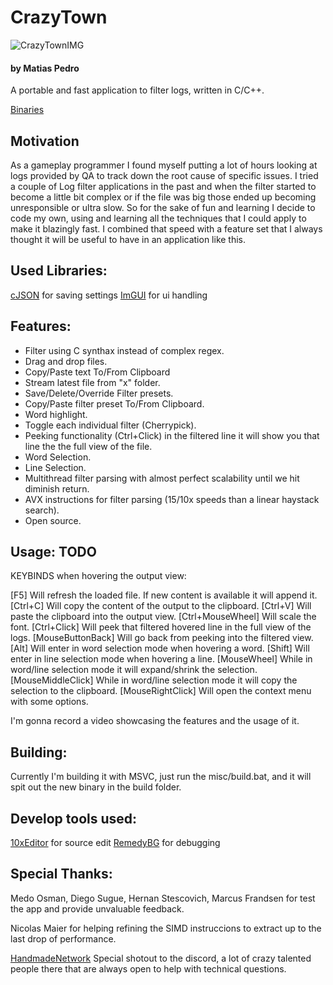 # CrazyTown
![CrazyTownIMG](https://github.com/matiasjpedro/CrazyTown/assets/7761322/ae122f0e-a2a2-4916-9777-3c6ae77965ff)

#### by Matias Pedro

A portable and fast application to filter logs, written in C/C++.

[Binaries](https://github.com/matiasjpedro/CrazyTown/tree/main/release)

## Motivation

As a gameplay programmer I found myself putting a lot of hours looking at logs provided by QA to track down the root cause
of specific issues. I tried a couple of Log filter applications in the past and when the filter started to become a little bit
complex or if the file was big those ended up becoming unresponsible or ultra slow. So for the sake of fun and learning I decide
to code my own, using and learning all the techniques that I could apply to make it blazingly fast. I combined that speed with a
feature set that I always thought it will be useful to have in an application like this.

## Used Libraries:

[cJSON](https://github.com/DaveGamble/cJSON) for saving settings
[ImGUI](https://github.com/ocornut/imgui) for ui handling

## Features:

* Filter using C synthax instead of complex regex.
* Drag and drop files.
* Copy/Paste text To/From Clipboard
* Stream latest file from "x" folder.
* Save/Delete/Override Filter presets.
* Copy/Paste filter preset To/From Clipboard.
* Word highlight.
* Toggle each individual filter (Cherrypick).
* Peeking functionality (Ctrl+Click) in the filtered line it will show you that line the the full view of the file.
* Word Selection.
* Line Selection.
* Multithread filter parsing with almost perfect scalability until we hit diminish return.
* AVX instructions for filter parsing (15/10x speeds than a linear haystack search).
* Open source.

## Usage: TODO

KEYBINDS when hovering the output view:

[F5]                 Will refresh the loaded file. If new content is available it will append it.
[Ctrl+C]             Will copy the content of the output to the clipboard.
[Ctrl+V]             Will paste the clipboard into the output view. 
[Ctrl+MouseWheel]    Will scale the font. 
[Ctrl+Click]         Will peek that filtered hovered line in the full view of the logs.
[MouseButtonBack]    Will go back from peeking into the filtered view.
[Alt]                Will enter in word selection mode when hovering a word. 
[Shift]              Will enter in line selection mode when hovering a line. 
[MouseWheel]         While in word/line selection mode it will expand/shrink the selection.
[MouseMiddleClick]   While in word/line selection mode it will copy the selection to the clipboard.
[MouseRightClick]    Will open the context menu with some options.

I'm gonna record a video showcasing the features and the usage of it.

## Building:

Currently I'm building it with MSVC, just run the misc/build.bat, and it will spit out the new binary in the build folder.

## Develop tools used:

[10xEditor](https://10xeditor.com/) for source edit
[RemedyBG](https://remedybg.itch.io/remedybg) for debugging

## Special Thanks:

Medo Osman, Diego Sugue, Hernan Stescovich, Marcus Frandsen for test the app and provide unvaluable feedback.

Nicolas Maier for helping refining the SIMD instruccions to extract up to the last drop of performance.

[HandmadeNetwork](https://handmade.network/) Special shotout to the discord, a lot of crazy talented people there that are always open to help with technical questions.
